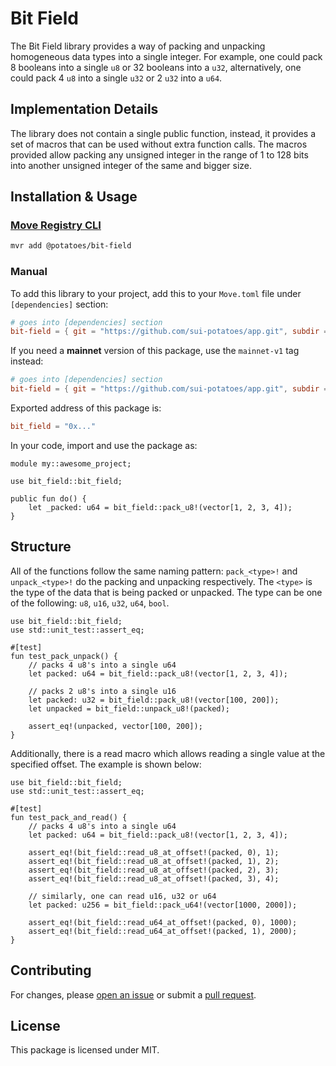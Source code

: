# Bit Field

The Bit Field library provides a way of packing and unpacking homogeneous data types into a single integer. For example, one could pack 8 booleans into a single `u8` or 32 booleans into a `u32`, alternatively, one could pack 4 `u8` into a single `u32` or 2 `u32` into a `u64`.

## Implementation Details

The library does not contain a single public function, instead, it provides a set of macros that can be used without extra function calls. The macros provided allow packing any unsigned integer in the range of 1 to 128 bits into another unsigned integer of the same and bigger size.

## Installation & Usage

### [Move Registry CLI](https://docs.suins.io/move-registry)

```bash
mvr add @potatoes/bit-field
```

### Manual

To add this library to your project, add this to your `Move.toml` file under
`[dependencies]` section:

```toml
# goes into [dependencies] section
bit-field = { git = "https://github.com/sui-potatoes/app.git", subdir = "packages/bit-field", rev = "bit-field@v1" }
```

If you need a **mainnet** version of this package, use the `mainnet-v1` tag instead:

```toml
# goes into [dependencies] section
bit-field = { git = "https://github.com/sui-potatoes/app.git", subdir = "packages/bit-field", rev = "bit-field@v1" }
```

Exported address of this package is:

```toml
bit_field = "0x..."
```

In your code, import and use the package as:

```move
module my::awesome_project;

use bit_field::bit_field;

public fun do() {
    let _packed: u64 = bit_field::pack_u8!(vector[1, 2, 3, 4]);
}
```

## Structure

All of the functions follow the same naming pattern: `pack_<type>!` and `unpack_<type>!` do the
packing and unpacking respectively. The `<type>` is the type of the data that is being packed or unpacked. The type can be one of the following: `u8`, `u16`, `u32`, `u64`, `bool`.

```move
use bit_field::bit_field;
use std::unit_test::assert_eq;

#[test]
fun test_pack_unpack() {
    // packs 4 u8's into a single u64
    let packed: u64 = bit_field::pack_u8!(vector[1, 2, 3, 4]);

    // packs 2 u8's into a single u16
    let packed: u32 = bit_field::pack_u8!(vector[100, 200]);
    let unpacked = bit_field::unpack_u8!(packed);

    assert_eq!(unpacked, vector[100, 200]);
}
```

Additionally, there is a read macro which allows reading a single value at the specified offset. The example is shown below:

```move
use bit_field::bit_field;
use std::unit_test::assert_eq;

#[test]
fun test_pack_and_read() {
    // packs 4 u8's into a single u64
    let packed: u64 = bit_field::pack_u8!(vector[1, 2, 3, 4]);

    assert_eq!(bit_field::read_u8_at_offset!(packed, 0), 1);
    assert_eq!(bit_field::read_u8_at_offset!(packed, 1), 2);
    assert_eq!(bit_field::read_u8_at_offset!(packed, 2), 3);
    assert_eq!(bit_field::read_u8_at_offset!(packed, 3), 4);

    // similarly, one can read u16, u32 or u64
    let packed: u256 = bit_field::pack_u64!(vector[1000, 2000]);

    assert_eq!(bit_field::read_u64_at_offset!(packed, 0), 1000);
    assert_eq!(bit_field::read_u64_at_offset!(packed, 1), 2000);
}
```

## Contributing

For changes, please [open an issue](https://github.com/sui-potatoes/app/issues/new/choose) or submit a [pull request](https://github.com/sui-potatoes/app).

## License

This package is licensed under MIT.
